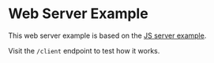 # Web Server Example

This web server example is based on the [JS server example](https://github.com/planet-nine-app/sessionless/blob/main/src/javascript/example/server/server.js).

Visit the `/client` endpoint to test how it works.
